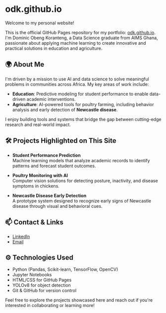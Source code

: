 # odk.github.io
Welcome to my personal website!

This is the official GitHub Pages repository for my portfolio: [odk.github.io](https://odk.github.io).  
I'm Dominic Obeng Koranteng, a Data Science graduate from AIMS Ghana, passionate about applying machine learning to create innovative and practical solutions in education and agriculture.

## 🌍 About Me

I'm driven by a mission to use AI and data science to solve meaningful problems in communities across Africa. My key areas of work include:

- **Education**: Predictive modeling for student performance to enable data-driven academic interventions.
- **Agriculture**: AI-powered tools for poultry farming, including behavior analysis and early detection of **Newcastle disease**.

I enjoy building tools and systems that bridge the gap between cutting-edge research and real-world impact.

## 🛠️ Projects Highlighted on This Site

- **Student Performance Prediction**  
  Machine learning models that analyze academic records to identify patterns and forecast student outcomes.

- **Poultry Monitoring with AI**  
  Computer vision solutions for detecting posture, inactivity, and disease symptoms in chickens.

- **Newcastle Disease Early Detection**  
  A prototype system designed to recognize early signs of Newcastle disease through visual and behavioral cues.

## 📫 Contact & Links

- [LinkedIn](https://www.linkedin.com/in/dominic-obeng-koranteng-565571276/)
- [Email](mailto:dobeng@aims.edu.gh)

## ⚙️ Technologies Used

- Python (Pandas, Scikit-learn, TensorFlow, OpenCV)
- Jupyter Notebooks
- HTML/CSS for GitHub Pages
- YOLOv8 for object detection
- Git & GitHub for version control



Feel free to explore the projects showcased here and reach out if you're interested in collaborating or learning more!
